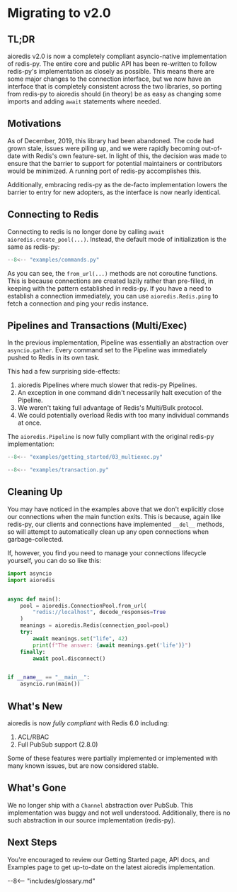 # Migrating to v2.0

##  TL;DR

aioredis v2.0 is now a completely compliant asyncio-native implementation of redis-py.
The entire core and public API has been re-written to follow redis-py's implementation
as closely as possible. This means there are some major changes to the connection
interface, but we now have an interface that is completely consistent across the two
libraries, so porting from redis-py to aioredis should (in theory) be as easy as
changing some imports and adding `await` statements where needed.

## Motivations

As of December, 2019, this library had been abandoned. The code had grown stale, issues
were piling up, and we were rapidly becoming out-of-date with Redis's own feature-set.
In light of this, the decision was made to ensure that the barrier to support for
potential maintainers or contributors would be minimized. A running port of redis-py
accomplishes this.

Additionally, embracing redis-py as the de-facto implementation lowers the barrier to
entry for new adopters, as the interface is now nearly identical.

## Connecting to Redis

Connecting to redis is no longer done by calling `await aioredis.create_pool(...)`.
Instead, the default mode of initialization is the same as redis-py:

```python
--8<-- "examples/commands.py"
```

As you can see, the `from_url(...)` methods are not coroutine functions. This is because
connections are created lazily rather than pre-filled, in keeping with the pattern
established in redis-py. If you have a need to establish a connection immediately, you
can use `aioredis.Redis.ping` to fetch a connection and ping your redis instance.

## Pipelines and Transactions (Multi/Exec)


In the previous implementation, Pipeline was essentially an abstraction over
`asyncio.gather`. Every command set to the Pipeline was immediately pushed to Redis in
its own task.

This had a few surprising side-effects:


1. aioredis Pipelines where much slower that redis-py Pipelines.
2. An exception in one command didn't necessarily halt execution of the Pipeline.
3. We weren't taking full advantage of Redis's Multi/Bulk protocol.
4. We could potentially overload Redis with too many individual commands at once.

The `aioredis.Pipeline` is now fully compliant with the original redis-py
implementation:

```python
--8<-- "examples/getting_started/03_multiexec.py"
```

```python
--8<-- "examples/transaction.py"
```

## Cleaning Up

You may have noticed in the examples above that we don't explicitly close our
connections when the main function exits. This is because, again like redis-py, our
clients and connections have implemented `__del__` methods, so will attempt to
automatically clean up any open connections when garbage-collected.

If, however, you find you need to manage your connections lifecycle yourself, you can
do so like this:


```python
import asyncio
import aioredis


async def main():
    pool = aioredis.ConnectionPool.from_url(
        "redis://localhost", decode_responses=True
    )
    meanings = aioredis.Redis(connection_pool=pool)
    try:
        await meanings.set("life", 42)
        print(f"The answer: {await meanings.get('life')}")
    finally:
        await pool.disconnect()


if __name__ == "__main__":
    asyncio.run(main())
```


## What's New

aioredis is now *fully compliant* with Redis 6.0 including:

1. ACL/RBAC
2. Full PubSub support (2.8.0)

Some of these features were partially implemented or implemented with many known issues,
but are now considered stable.


## What's Gone

We no longer ship with a `Channel` abstraction over PubSub. This implementation was
buggy and not well understood. Additionally, there is no such abstraction in our source
implementation (redis-py).


## Next Steps

You're encouraged to review our Getting Started page, API docs, and Examples page to get
up-to-date on the latest aioredis implementation.

--8<-- "includes/glossary.md"
